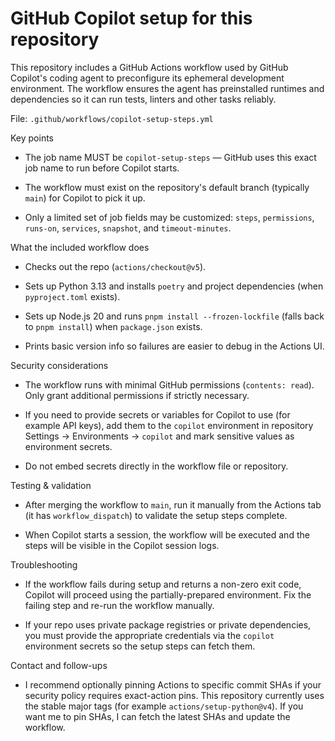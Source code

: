 # GitHub Copilot setup for this repository

This repository includes a GitHub Actions workflow used by GitHub Copilot's
coding agent to preconfigure its ephemeral development environment. The
workflow ensures the agent has preinstalled runtimes and dependencies so it can
run tests, linters and other tasks reliably.

File: `.github/workflows/copilot-setup-steps.yml`

Key points

- The job name MUST be `copilot-setup-steps` — GitHub uses this exact job name
  to run before Copilot starts.

- The workflow must exist on the repository's default branch (typically
  `main`) for Copilot to pick it up.

- Only a limited set of job fields may be customized: `steps`, `permissions`,
  `runs-on`, `services`, `snapshot`, and `timeout-minutes`.

What the included workflow does

- Checks out the repo (`actions/checkout@v5`).

- Sets up Python 3.13 and installs `poetry` and project dependencies (when
  `pyproject.toml` exists).

- Sets up Node.js 20 and runs `pnpm install --frozen-lockfile` (falls back to
  `pnpm install`) when `package.json` exists.

- Prints basic version info so failures are easier to debug in the Actions UI.

Security considerations

- The workflow runs with minimal GitHub permissions (`contents: read`). Only
  grant additional permissions if strictly necessary.

- If you need to provide secrets or variables for Copilot to use (for example
  API keys), add them to the `copilot` environment in repository Settings →
  Environments → `copilot` and mark sensitive values as environment secrets.

- Do not embed secrets directly in the workflow file or repository.

Testing & validation

- After merging the workflow to `main`, run it manually from the Actions tab
  (it has `workflow_dispatch`) to validate the setup steps complete.

- When Copilot starts a session, the workflow will be executed and the steps
  will be visible in the Copilot session logs.

Troubleshooting

- If the workflow fails during setup and returns a non-zero exit code,
  Copilot will proceed using the partially-prepared environment. Fix the
  failing step and re-run the workflow manually.

- If your repo uses private package registries or private dependencies, you
  must provide the appropriate credentials via the `copilot` environment
  secrets so the setup steps can fetch them.

Contact and follow-ups

- I recommend optionally pinning Actions to specific commit SHAs if your
  security policy requires exact-action pins. This repository currently uses
  the stable major tags (for example `actions/setup-python@v4`). If you want
  me to pin SHAs, I can fetch the latest SHAs and update the workflow.
